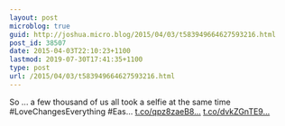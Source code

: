 ```yaml
---
layout: post
microblog: true
guid: http://joshua.micro.blog/2015/04/03/t583949664627593216.html
post_id: 38507
date: 2015-04-03T22:10:23+1100
lastmod: 2019-07-30T17:41:35+1100
type: post
url: /2015/04/03/t583949664627593216.html
---
```

So ... a few thousand of us all took a selfie at the same time #LoveChangesEverything #Eas… [t.co/qpz8zaeB8...](http://t.co/qpz8zaeB8Z) [t.co/dvkZGnTE9...](http://t.co/dvkZGnTE9c)
